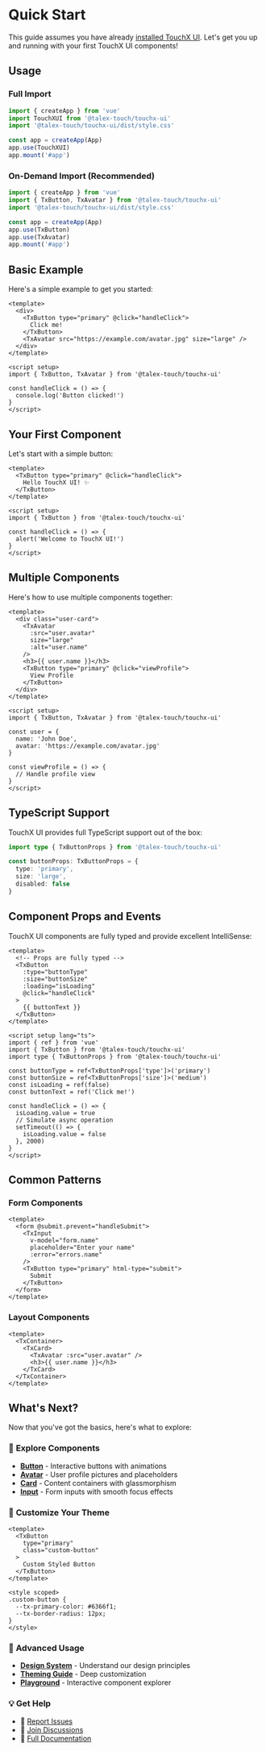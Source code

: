 # Quick Start

This guide assumes you have already [installed TouchX UI](/guide/installation). Let's get you up and running with your first TouchX UI components!

## Usage

### Full Import
```typescript
import { createApp } from 'vue'
import TouchXUI from '@talex-touch/touchx-ui'
import '@talex-touch/touchx-ui/dist/style.css'

const app = createApp(App)
app.use(TouchXUI)
app.mount('#app')
```

### On-Demand Import (Recommended)
```typescript
import { createApp } from 'vue'
import { TxButton, TxAvatar } from '@talex-touch/touchx-ui'
import '@talex-touch/touchx-ui/dist/style.css'

const app = createApp(App)
app.use(TxButton)
app.use(TxAvatar)
app.mount('#app')
```

## Basic Example

Here's a simple example to get you started:

```vue
<template>
  <div>
    <TxButton type="primary" @click="handleClick">
      Click me!
    </TxButton>
    <TxAvatar src="https://example.com/avatar.jpg" size="large" />
  </div>
</template>

<script setup>
import { TxButton, TxAvatar } from '@talex-touch/touchx-ui'

const handleClick = () => {
  console.log('Button clicked!')
}
</script>
```


## Your First Component

Let's start with a simple button:

```vue
<template>
  <TxButton type="primary" @click="handleClick">
    Hello TouchX UI! ✨
  </TxButton>
</template>

<script setup>
import { TxButton } from '@talex-touch/touchx-ui'

const handleClick = () => {
  alert('Welcome to TouchX UI!')
}
</script>
```

## Multiple Components

Here's how to use multiple components together:

```vue
<template>
  <div class="user-card">
    <TxAvatar
      :src="user.avatar"
      size="large"
      :alt="user.name"
    />
    <h3>{{ user.name }}</h3>
    <TxButton type="primary" @click="viewProfile">
      View Profile
    </TxButton>
  </div>
</template>

<script setup>
import { TxButton, TxAvatar } from '@talex-touch/touchx-ui'

const user = {
  name: 'John Doe',
  avatar: 'https://example.com/avatar.jpg'
}

const viewProfile = () => {
  // Handle profile view
}
</script>
```

## TypeScript Support

TouchX UI provides full TypeScript support out of the box:

```typescript
import type { TxButtonProps } from '@talex-touch/touchx-ui'

const buttonProps: TxButtonProps = {
  type: 'primary',
  size: 'large',
  disabled: false
}
```

## Component Props and Events

TouchX UI components are fully typed and provide excellent IntelliSense:

```vue
<template>
  <!-- Props are fully typed -->
  <TxButton
    :type="buttonType"
    :size="buttonSize"
    :loading="isLoading"
    @click="handleClick"
  >
    {{ buttonText }}
  </TxButton>
</template>

<script setup lang="ts">
import { ref } from 'vue'
import { TxButton } from '@talex-touch/touchx-ui'
import type { TxButtonProps } from '@talex-touch/touchx-ui'

const buttonType = ref<TxButtonProps['type']>('primary')
const buttonSize = ref<TxButtonProps['size']>('medium')
const isLoading = ref(false)
const buttonText = ref('Click me!')

const handleClick = () => {
  isLoading.value = true
  // Simulate async operation
  setTimeout(() => {
    isLoading.value = false
  }, 2000)
}
</script>
```

## Common Patterns

### Form Components
```vue
<template>
  <form @submit.prevent="handleSubmit">
    <TxInput
      v-model="form.name"
      placeholder="Enter your name"
      :error="errors.name"
    />
    <TxButton type="primary" html-type="submit">
      Submit
    </TxButton>
  </form>
</template>
```

### Layout Components
```vue
<template>
  <TxContainer>
    <TxCard>
      <TxAvatar :src="user.avatar" />
      <h3>{{ user.name }}</h3>
    </TxCard>
  </TxContainer>
</template>
```

## What's Next?

Now that you've got the basics, here's what to explore:

### 🧩 **Explore Components**
- **[Button](/components/button)** - Interactive buttons with animations
- **[Avatar](/components/avatar)** - User profile pictures and placeholders
- **[Card](/components/card)** - Content containers with glassmorphism
- **[Input](/components/input)** - Form inputs with smooth focus effects

### 🎨 **Customize Your Theme**
```vue
<template>
  <TxButton
    type="primary"
    class="custom-button"
  >
    Custom Styled Button
  </TxButton>
</template>

<style scoped>
.custom-button {
  --tx-primary-color: #6366f1;
  --tx-border-radius: 12px;
}
</style>
```

### 🚀 **Advanced Usage**
- **[Design System](/design/)** - Understand our design principles
- **[Theming Guide](/guide/theming)** - Deep customization
- **[Playground](/playground/)** - Interactive component explorer

### 💡 **Get Help**
- 🐛 [Report Issues](https://github.com/talex-touch/touchx-ui/issues)
- 💬 [Join Discussions](https://github.com/talex-touch/touchx-ui/discussions)
- 📖 [Full Documentation](https://touchx-ui.talex.cn)